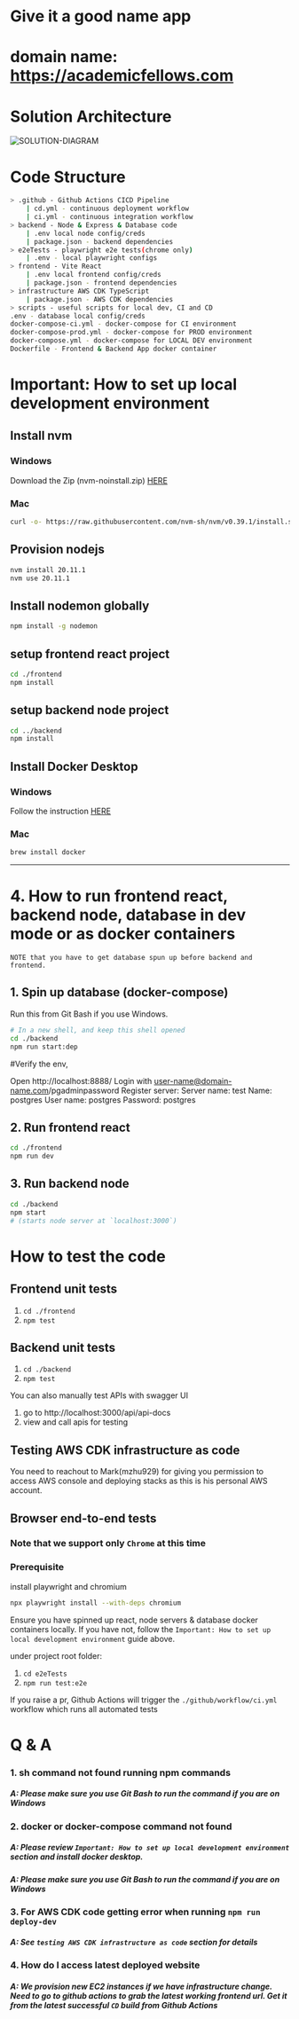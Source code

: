 # Give it a good name app

# domain name: https://academicfellows.com
# Solution Architecture

![SOLUTION-DIAGRAM](https://github.com/user-attachments/assets/5a9388fd-e356-4e75-9e6d-35c45c643360)

# Code Structure

```bash
> .github - Github Actions CICD Pipeline
    | cd.yml - continuous deployment workflow
    | ci.yml - continuous integration workflow
> backend - Node & Express & Database code
    | .env local node config/creds
    | package.json - backend dependencies
> e2eTests - playwright e2e tests(chrome only)
    | .env - local playwright configs
> frontend - Vite React
    | .env local frontend config/creds
    | package.json - frontend dependencies
> infrastructure AWS CDK TypeScript
    | package.json - AWS CDK dependencies
> scripts - useful scripts for local dev, CI and CD
.env - database local config/creds
docker-compose-ci.yml - docker-compose for CI environment
docker-compose-prod.yml - docker-compose for PROD environment
docker-compose.yml - docker-compose for LOCAL DEV environment
Dockerfile - Frontend & Backend App docker container
```

# Important: How to set up local development environment

## Install nvm

### Windows

Download the Zip (nvm-noinstall.zip)
[HERE](https://github.com/coreybutler/nvm-windows/releases)

### Mac

```bash
curl -o- https://raw.githubusercontent.com/nvm-sh/nvm/v0.39.1/install.sh | bash
```

## Provision nodejs

```bash
nvm install 20.11.1
nvm use 20.11.1
```

## Install nodemon globally

```bash
npm install -g nodemon
```

## setup frontend react project

```bash
cd ./frontend
npm install
```

## setup backend node project

```bash
cd ../backend
npm install
```

## Install Docker Desktop

### Windows

Follow the instruction [HERE](https://docs.docker.com/desktop/install/windows-install/#:~:text=Download%20the%20installer%20using%20the,Program%20Files%5CDocker%5CDocker%20)

### Mac

```bash
brew install docker
```

---

# 4. How to run frontend react, backend node, database in dev mode or as docker containers

`NOTE that you have to get database spun up before backend and frontend.`

## 1. Spin up database (docker-compose)

Run this from Git Bash if you use Windows.

```bash
# In a new shell, and keep this shell opened
cd ./backend
npm run start:dep
```
#Verify the env,

Open http://localhost:8888/ Login with user-name@domain-name.com/pgadminpassword
Register server:
Server name: test
Name: postgres
User name: postgres
Password: postgres

## 2. Run frontend react

```bash
cd ./frontend
npm run dev
```

## 3. Run backend node

```bash
cd ./backend
npm start
# (starts node server at `localhost:3000`)
```

# How to test the code

## Frontend unit tests

1. `cd ./frontend`
2. `npm test`

## Backend unit tests

1. `cd ./backend`
2. `npm test`

You can also manually test APIs with swagger UI

1. go to http://localhost:3000/api/api-docs
2. view and call apis for testing

## Testing AWS CDK infrastructure as code

You need to reachout to Mark(mzhu929) for giving you permission to access AWS console and deploying stacks as this is his personal AWS account.

## Browser end-to-end tests

### Note that we support only `Chrome` at this time

### Prerequisite

install playwright and chromium

```bash
npx playwright install --with-deps chromium
```

Ensure you have spinned up react, node servers & database docker containers locally. If you have not, follow the `Important: How to set up local development environment` guide above.

under project root folder:

1. `cd e2eTests`
2. `npm run test:e2e`

If you raise a pr, Github Actions will trigger the `./github/workflow/ci.yml` workflow which runs all automated tests

# Q & A

### 1. sh command not found running npm commands

##### A: Please make sure you use Git Bash to run the command if you are on Windows

### 2. docker or docker-compose command not found

##### A: Please review `Important: How to set up local development environment` section and install docker desktop.

##### A: Please make sure you use Git Bash to run the command if you are on Windows

### 3. For AWS CDK code getting error when running `npm run deploy-dev`

##### A: See `testing AWS CDK infrastructure as code` section for details

### 4. How do I access latest deployed website

##### A: We provision new EC2 instances if we have infrastructure change. Need to go to github actions to grab the latest working frontend url. Get it from the latest successful `CD` build from Github Actions
